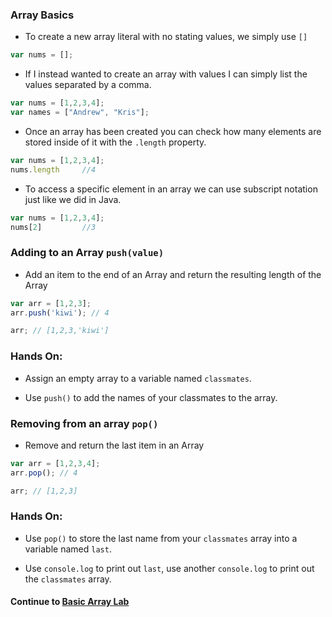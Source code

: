 ### Array Basics

* To create a new array literal with no stating values, we simply use `[]`
```javascript
var nums = [];
```

* If I instead wanted to create an array with values I can simply list the values separated by a comma.
```javascript
var nums = [1,2,3,4];
var names = ["Andrew", "Kris"];
```

* Once an array has been created you can check how many elements are stored inside of it with the `.length` property.
```javascript
var nums = [1,2,3,4];
nums.length     //4
```

* To access a specific element in an array we can use subscript notation just like we did in Java.
```javascript
var nums = [1,2,3,4];
nums[2]         //3
```

### Adding to an Array `push(value)`
  * Add an item to the end of an Array and return the resulting length of the Array

```javascript
var arr = [1,2,3];
arr.push('kiwi'); // 4

arr; // [1,2,3,'kiwi']
```

### Hands On:
* Assign an empty array to a variable named `classmates`.  

* Use `push()` to add the names of your classmates to the array.


### Removing from an array `pop()`
  * Remove and return the last item in an Array

```javascript
var arr = [1,2,3,4];
arr.pop(); // 4

arr; // [1,2,3]
```

### Hands On:
* Use `pop()` to store the last name from your `classmates` array into a variable named `last`.  

* Use `console.log` to print out `last`, use another `console.log` to print out the `classmates` array.

#### Continue to [Basic Array Lab](./basicArrays)
